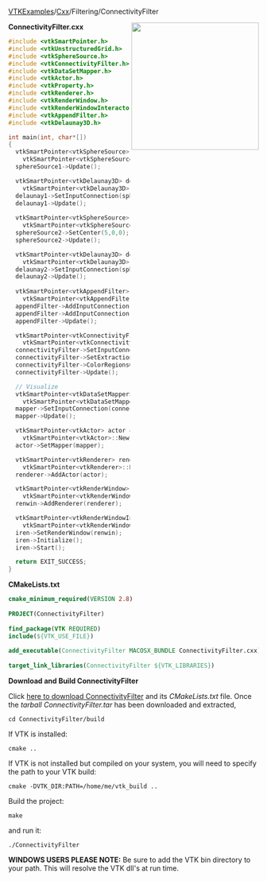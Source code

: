 [VTKExamples](Home)/[Cxx](Cxx)/Filtering/ConnectivityFilter

<img align="right" src="https://github.com/lorensen/VTKExamples/raw/master/Testing/Baseline/Filtering/TestConnectivityFilter.png" width="256" />

**ConnectivityFilter.cxx**
```c++
#include <vtkSmartPointer.h>
#include <vtkUnstructuredGrid.h>
#include <vtkSphereSource.h>
#include <vtkConnectivityFilter.h>
#include <vtkDataSetMapper.h>
#include <vtkActor.h>
#include <vtkProperty.h>
#include <vtkRenderer.h>
#include <vtkRenderWindow.h>
#include <vtkRenderWindowInteractor.h>
#include <vtkAppendFilter.h>
#include <vtkDelaunay3D.h>

int main(int, char*[])
{
  vtkSmartPointer<vtkSphereSource> sphereSource1 =
    vtkSmartPointer<vtkSphereSource>::New();
  sphereSource1->Update();

  vtkSmartPointer<vtkDelaunay3D> delaunay1 =
    vtkSmartPointer<vtkDelaunay3D>::New();
  delaunay1->SetInputConnection(sphereSource1->GetOutputPort());
  delaunay1->Update();
  
  vtkSmartPointer<vtkSphereSource> sphereSource2 =
    vtkSmartPointer<vtkSphereSource>::New();
  sphereSource2->SetCenter(5,0,0);
  sphereSource2->Update();

  vtkSmartPointer<vtkDelaunay3D> delaunay2 =
    vtkSmartPointer<vtkDelaunay3D>::New();
  delaunay2->SetInputConnection(sphereSource2->GetOutputPort());
  delaunay2->Update();
  
  vtkSmartPointer<vtkAppendFilter> appendFilter =
    vtkSmartPointer<vtkAppendFilter>::New();
  appendFilter->AddInputConnection(delaunay1->GetOutputPort());
  appendFilter->AddInputConnection(delaunay2->GetOutputPort());
  appendFilter->Update();

  vtkSmartPointer<vtkConnectivityFilter> connectivityFilter =
    vtkSmartPointer<vtkConnectivityFilter>::New();
  connectivityFilter->SetInputConnection(appendFilter->GetOutputPort());
  connectivityFilter->SetExtractionModeToAllRegions();
  connectivityFilter->ColorRegionsOn();
  connectivityFilter->Update();

  // Visualize
  vtkSmartPointer<vtkDataSetMapper> mapper =
    vtkSmartPointer<vtkDataSetMapper>::New();
  mapper->SetInputConnection(connectivityFilter->GetOutputPort());
  mapper->Update();

  vtkSmartPointer<vtkActor> actor =
    vtkSmartPointer<vtkActor>::New();
  actor->SetMapper(mapper);

  vtkSmartPointer<vtkRenderer> renderer =
    vtkSmartPointer<vtkRenderer>::New();
  renderer->AddActor(actor);

  vtkSmartPointer<vtkRenderWindow> renwin =
    vtkSmartPointer<vtkRenderWindow>::New();
  renwin->AddRenderer(renderer);

  vtkSmartPointer<vtkRenderWindowInteractor> iren =
    vtkSmartPointer<vtkRenderWindowInteractor>::New();
  iren->SetRenderWindow(renwin);
  iren->Initialize();
  iren->Start();

  return EXIT_SUCCESS;
}
```
**CMakeLists.txt**
```cmake
cmake_minimum_required(VERSION 2.8)
 
PROJECT(ConnectivityFilter)
 
find_package(VTK REQUIRED)
include(${VTK_USE_FILE})
 
add_executable(ConnectivityFilter MACOSX_BUNDLE ConnectivityFilter.cxx)
 
target_link_libraries(ConnectivityFilter ${VTK_LIBRARIES})
```

**Download and Build ConnectivityFilter**

Click [here to download ConnectivityFilter](https://github.com/lorensen/VTKWikiExamplesTarballs/raw/master/ConnectivityFilter.tar) and its *CMakeLists.txt* file.
Once the *tarball ConnectivityFilter.tar* has been downloaded and extracted,
```
cd ConnectivityFilter/build 
```
If VTK is installed:
```
cmake ..
```
If VTK is not installed but compiled on your system, you will need to specify the path to your VTK build:
```
cmake -DVTK_DIR:PATH=/home/me/vtk_build ..
```
Build the project:
```
make
```
and run it:
```
./ConnectivityFilter
```
**WINDOWS USERS PLEASE NOTE:** Be sure to add the VTK bin directory to your path. This will resolve the VTK dll's at run time.

